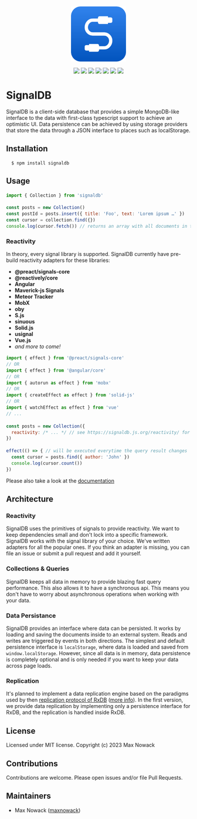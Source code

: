 <p align="center">
  <a href="#">
    <img src="./docs/public/logo.svg" width="150px" alt="JavaScript Database" />
  </a>
</p>

<p align="center">
  <img src="https://img.shields.io/github/v/release/maxnowack/signaldb?include_prereleases&label=version&sort=semver">
  <img src="https://img.shields.io/github/checks-status/maxnowack/signaldb/main" />
  <img src="https://img.shields.io/npm/types/signaldb" />
  <img src="https://img.shields.io/codecov/c/github/maxnowack/signaldb" />
  <img src="https://img.shields.io/github/license/maxnowack/signaldb" />
  <img src="https://img.shields.io/github/stars/maxnowack/signaldb" />
  <img src="https://img.shields.io/npm/dm/signaldb" />
</p>

# SignalDB

SignalDB is a client-side database that provides a simple MongoDB-like interface to the data with first-class typescript support to achieve an optimistic UI.
Data persistence can be achieved by using storage providers that store the data through a JSON interface to places such as localStorage.

## Installation

````
  $ npm install signaldb
````

## Usage

```js
import { Collection } from 'signaldb'

const posts = new Collection()
const postId = posts.insert({ title: 'Foo', text: 'Lorem ipsum …' })
const cursor = collection.find({})
console.log(cursor.fetch()) // returns an array with all documents in the collection
```

### Reactivity
In theory, every signal library is supported. SignalDB currently have pre-build reactivity adapters for these libraries:
* **@preact/signals-core**
* **@reactively/core**
* **Angular**
* **Maverick-js Signals**
* **Meteor Tracker**
* **MobX**
* **oby**
* **S.js**
* **sinuous**
* **Solid.js**
* **usignal**
* **Vue.js**
* *and more to come!*

```js
import { effect } from '@preact/signals-core'
// OR
import { effect } from '@angular/core'
// OR
import { autorun as effect } from 'mobx'
// OR
import { createEffect as effect } from 'solid-js'
// OR
import { watchEffect as effect } from 'vue'
// ...

const posts = new Collection({
  reactivity: /* ... */ // see https://signaldb.js.org/reactivity/ for reactivity adapters for your favorite library,
})

effect(() => { // will be executed everytime the query result changes
  const cursor = posts.find({ author: 'John' })
  console.log(cursor.count())
})

```

Please also take a look at the [documentation](https://signaldb.js.org)

## Architecture

### Reactivity

SignalDB uses the primitives of signals to provide reactivity. We want to keep dependencies small and don't lock into a specific framework. SignalDB works with the signal library of your choice. We've written adapters for all the popular ones. If you think an adapter is missing, you can file an issue or submit a pull request and add it yourself.

### Collections & Queries

SignalDB keeps all data in memory to provide blazing fast query performance. This also allows it to have a synchronous api. This means you don't have to worry about asynchronous operations when working with your data.

### Data Persistance

SignalDB provides an interface where data can be persisted. It works by loading and saving the documents inside to an external system. Reads and writes are triggered by events in both directions.
The simplest and default persistence interface is `localStorage`, where data is loaded and saved from `window.localStorage`. However, since all data is in memory, data persistence is completely optional and is only needed if you want to keep your data across page loads.

### Replication

It's planned to implement a data replication engine based on the paradigms used by then [replication protocol of RxDB](https://rxdb.info/replication.html) ([more info](https://github.com/pubkey/rxdb/issues/3883)).
In the first version, we provide data replication by implementing only a persistence interface for RxDB, and the replication is handled inside RxDB.

## License
Licensed under MIT license. Copyright (c) 2023 Max Nowack

## Contributions
Contributions are welcome. Please open issues and/or file Pull Requests.

## Maintainers
- Max Nowack ([maxnowack](https://github.com/maxnowack))
